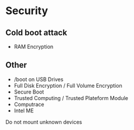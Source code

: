 # Security

## Cold boot attack
- RAM Encryption

## Other
- /boot on USB Drives
- Full Disk Encryption / Full Volume Encryption
- Secure Boot
- Trusted Computing / Trusted Plateform Module
- Computrace
- Intel ME

Do not mount unknown devices
